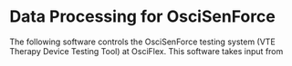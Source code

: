 # Data Processing for OsciSenForce 
The following software controls the OsciSenForce testing system (VTE Therapy Device Testing Tool) at OsciFlex. This software takes input from 
